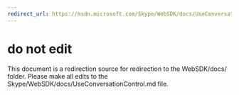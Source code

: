 ```yaml
---
redirect_url: https://msdn.microsoft.com/Skype/WebSDK/docs/UseConversationControl
---
```

# do not edit
This document is a redirection source for redirection to the WebSDK/docs/ folder. Please make all edits to the Skype/WebSDK/docs/UseConversationControl.md file.

